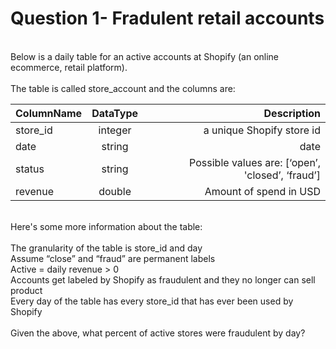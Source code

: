 # Question 1- Fradulent retail accounts
<br />
Below is a daily table for an active accounts at Shopify (an online ecommerce, retail platform).<br />
<br />
The table is called store_account and the columns are:<br />

| ColumnName        | DataType           | Description  |
| ------------- |:-------------:| -----:|
| store_id      | integer | a unique Shopify store id |
| date      | string |   date |
| status | string    |    Possible values are: [‘open’, 'closed’, ‘fraud’] |
| revenue | double      |    Amount of spend in USD |
 <br />
Here's some more information about the table: <br />
 <br />
The granularity of the table is store_id and day <br />
Assume “close” and “fraud” are permanent labels <br />
Active = daily revenue > 0 <br />
Accounts get labeled by Shopify as fraudulent and they no longer can sell product <br />
Every day of the table has every store_id that has ever been used by Shopify <br />
 <br />
Given the above, what percent of active stores were fraudulent by day? <br />
